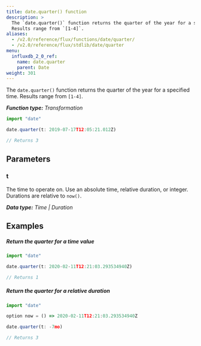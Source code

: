 ```yaml
---
title: date.quarter() function
description: >
  The `date.quarter()` function returns the quarter of the year for a specified time.
  Results range from `[1-4]`.
aliases:
  - /v2.0/reference/flux/functions/date/quarter/
  - /v2.0/reference/flux/stdlib/date/quarter
menu:
  influxdb_2_0_ref:
    name: date.quarter
    parent: Date
weight: 301
---
```


The `date.quarter()` function returns the quarter of the year for a specified time.
Results range from `[1-4]`.

_**Function type:** Transformation_  

```js
import "date"

date.quarter(t: 2019-07-17T12:05:21.012Z)

// Returns 3
```

## Parameters

### t
The time to operate on.
Use an absolute time, relative duration, or integer.
Durations are relative to `now()`.

_**Data type:** Time | Duration_

## Examples

##### Return the quarter for a time value
```js
import "date"

date.quarter(t: 2020-02-11T12:21:03.293534940Z)

// Returns 1
```

##### Return the quarter for a relative duration
```js
import "date"

option now = () => 2020-02-11T12:21:03.293534940Z

date.quarter(t: -7mo)

// Returns 3
```
